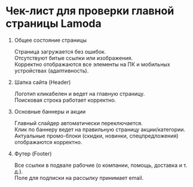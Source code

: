 # Чек-лист для проверки главной страницы Lamoda

 1. Общее состояние страницы

      Страница загружается без ошибок.  
 Отсутствуют битые ссылки или изображения.  
 Корректно отображаются все элементы на ПК и мобильных устройствах (адаптивность).  

3. Шапка сайта (Header)

     Логотип кликабелен и ведет на главную страницу.  
 Поисковая строка работает корректно.


4. Основные баннеры и акции  

      Главный слайдер автоматически переключается.  
 Клик по баннеру ведет на правильную страницу акции/категории.  
 Актуальные промо-блоки (скидки, новинки, спецпредложения) отображаются корректно.  

 5. Футер (Footer) 

    Все ссылки в подвале рабочие (о компании, помощь, доставка и т. д.).  
 Поле для подписки на рассылку принимает email.  
